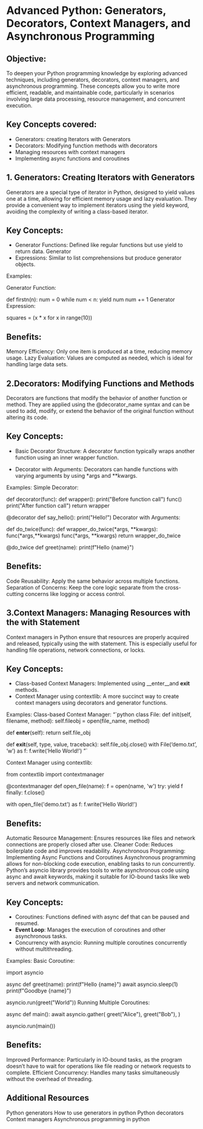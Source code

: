 
# Advanced Python: Generators, Decorators, Context Managers, and Asynchronous Programming

## Objective:

To deepen your Python programming knowledge by exploring advanced techniques, including generators, decorators, context managers, and asynchronous programming. These concepts allow you to write more efficient, readable, and maintainable code, particularly in scenarios involving large data processing, resource management, and concurrent execution.

## Key Concepts covered:

- Generators: creating Iterators with Generators
- Decorators: Modifying function methods with decorators
- Managing resources with context managers
- Implementing async functions and coroutines

## 1. Generators: Creating Iterators with Generators

Generators are a special type of iterator in Python, designed to yield values one at a time, allowing for efficient memory usage and lazy evaluation. They provide a convenient way to implement iterators using the yield keyword, avoiding the complexity of writing a class-based iterator.

## Key Concepts:

- Generator Functions: Defined like regular functions but use yield to return data. Generator 
- Expressions: Similar to list comprehensions but produce generator objects.

Examples:

Generator Function:

def firstn(n):
    num = 0
    while num < n:
        yield num
        num += 1
Generator Expression:

squares = (x * x for x in range(10))

## Benefits:

Memory Efficiency: Only one item is produced at a time, reducing memory usage.
Lazy Evaluation: Values are computed as needed, which is ideal for handling large data sets.

## 2.**Decorators: Modifying Functions and Methods**

Decorators are functions that modify the behavior of another function or method. They are applied using the @decorator_name syntax and can be used to add, modify, or extend the behavior of the original function without altering its code.

## Key Concepts:

- Basic Decorator Structure: A decorator function typically wraps another function using an inner wrapper function.

- Decorator with Arguments: Decorators can handle functions with varying arguments by using *args and **kwargs.

Examples: Simple Decorator:

def decorator(func):
    def wrapper():
        print("Before function call")
        func()
        print("After function call")
    return wrapper

@decorator
def say_hello():
    print("Hello!")
Decorator with Arguments:

def do_twice(func):
    def wrapper_do_twice(*args, **kwargs):
        func(*args,**kwargs)
        func(*args, **kwargs)
    return wrapper_do_twice

@do_twice
def greet(name):
    print(f"Hello {name}")

## Benefits:

Code Reusability: Apply the same behavior across multiple functions. Separation of Concerns: Keep the core logic separate from the cross-cutting concerns like logging or access control.

## 3.**Context Managers: Managing Resources with the with Statement**

Context managers in Python ensure that resources are properly acquired and released, typically using the with statement. This is especially useful for handling file operations, network connections, or locks.

## Key Concepts:

- Class-based Context Managers: Implemented using __enter__and __exit__ methods.
- Context Manager using contextlib: A more succinct way to create context managers using decorators and generator functions.

Examples: Class-based Context Manager: “`python class File: def init(self, filename, method): self.fileobj = open(file_name, method)

def __enter__(self):
    return self.file_obj

def __exit__(self, type, value, traceback):
    self.file_obj.close()
with File(‘demo.txt’, ‘w’) as f: f.write(‘Hello World!’) ”`

Context Manager using contextlib:

from contextlib import contextmanager

@contextmanager
def open_file(name):
    f = open(name, 'w')
    try:
        yield f
    finally:
        f.close()

with open_file('demo.txt') as f:
    f.write('Hello World!')

## Benefits:

Automatic Resource Management: Ensures resources like files and network connections are properly closed after use.
Cleaner Code: Reduces boilerplate code and improves readability.
Asynchronous Programming: Implementing Async Functions and Coroutines
Asynchronous programming allows for non-blocking code execution, enabling tasks to run concurrently. Python’s asyncio library provides tools to write asynchronous code using async and await keywords, making it suitable for IO-bound tasks like web servers and network communication.

## Key Concepts:

- Coroutines: Functions defined with async def that can be paused and resumed.
- **Event Loop**: Manages the execution of coroutines and other asynchronous tasks.
- Concurrency with asyncio: Running multiple coroutines concurrently without multithreading.

Examples: Basic Coroutine:

import asyncio

async def greet(name):
    print(f"Hello {name}")
    await asyncio.sleep(1)
    print(f"Goodbye {name}")

asyncio.run(greet("World"))
Running Multiple Coroutines:

async def main():
    await asyncio.gather(
        greet("Alice"),
        greet("Bob"),
    )

asyncio.run(main())

## Benefits:

Improved Performance: Particularly in IO-bound tasks, as the program doesn’t have to wait for operations like file reading or network requests to complete. Efficient Concurrency: Handles many tasks simultaneously without the overhead of threading.

## Additional Resources

Python generators
How to use generators in python
Python decorators
Context managers
Asynchronous programming in python
